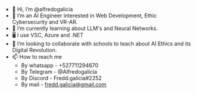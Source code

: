 - 👋 Hi, I’m @alfredogalicia
- 👀 I’m an AI Engineer interested in Web Development, Ethic Cybersecurity and VR-AR.
- 🌱 I’m currently learning about LLM's and Neural Networks.
- 🖥  I use VSC, Azure and .NET
- 💞️ I’m looking to collaborate with schools to teach about AI Ethics and its Digital Revolution.
- 📫 How to reach me
  - By whatsapp - +527711294670
  - By Telegram - @Alfredogalicia
  - By Discord  - Fredd.galicia#2252
  - By mail     - fredd.galicia@gmail.com

<!---
alfredogalicia/alfredogalicia is a ✨ special ✨ repository because its `README.md` (this file) appears on your GitHub profile.
You can click the Preview link to take a look at your changes.
--->
